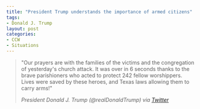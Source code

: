 ```yaml
---
title: "President Trump understands the importance of armed citizens"
tags:
- Donald J. Trump
layout: post
categories:
- CCW
- Situations
---
```


> "Our prayers are with the families of the victims and the congregation of yesterday's church attack. It was over in 6 seconds thanks to the brave parishioners who acted to protect 242 fellow worshippers. Lives were saved by these heroes, and Texas laws allowing them to carry arms!"
>
> <cite>President Donald J. Trump (@realDonaldTrump) via [Twitter](https://twitter.com/realDonaldTrump/status/1211813523581546496?ref_src=twsrc%5Etfw)</cite>
